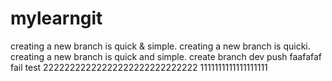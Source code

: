 # mylearngit
creating a new branch is quick & simple.
creating a new branch is quicki.
creating a new branch is quick and simple.
create branch dev
push faafafaf fail test
22222222222222222222222222222
1111111111111111111

